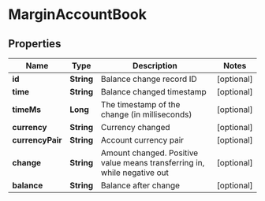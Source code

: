 
# MarginAccountBook

## Properties

Name | Type | Description | Notes
------------ | ------------- | ------------- | -------------
**id** | **String** | Balance change record ID |  [optional]
**time** | **String** | Balance changed timestamp |  [optional]
**timeMs** | **Long** | The timestamp of the change (in milliseconds) |  [optional]
**currency** | **String** | Currency changed |  [optional]
**currencyPair** | **String** | Account currency pair |  [optional]
**change** | **String** | Amount changed. Positive value means transferring in, while negative out |  [optional]
**balance** | **String** | Balance after change |  [optional]

